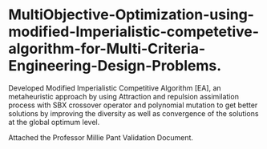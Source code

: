 # MultiObjective-Optimization-using-modified-Imperialistic-competetive-algorithm-for-Multi-Criteria-Engineering-Design-Problems.
Developed Modified Imperialistic Competitive Algorithm [EA], an metaheuristic approach by using Attraction and repulsion assimilation process with SBX crossover operator and polynomial mutation to get better solutions by improving the diversity as well as convergence of the solutions at the global optimum level.

Attached the Professor Millie Pant Validation Document.
